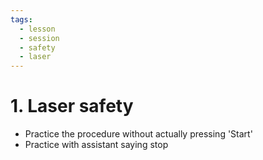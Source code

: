 ```yaml
---
tags:
  - lesson
  - session
  - safety
  - laser
---
```


# 1. Laser safety


- Practice the procedure without actually pressing 'Start'
- Practice with assistant saying stop
